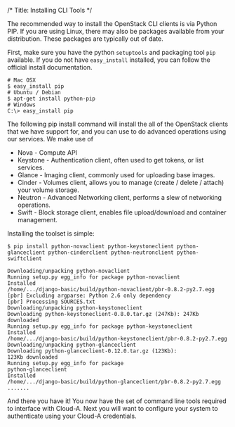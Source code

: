 /*
Title: Installing CLI Tools
*/

The recommended way to install the OpenStack CLI clients is via Python PIP. If
you are using Linux, there may also be packages available from your
distribution. These packages are typically out of date.

First, make sure you have the python `setuptools` and packaging tool `pip` 
available. If you do not have `easy_install` installed, you can follow the
official install documentation.

```
# Mac OSX
$ easy_install pip
# Ubuntu / Debian
$ apt-get install python-pip
# Windows
C:\> easy_install pip
```

The following pip install command will install the all of the OpenStack clients
that we have support for, and you can use to do advanced operations using our
services. We make use of

 - Nova - Compute API
 - Keystone - Authentication client, often used to get tokens, or list services.
 - Glance - Imaging client, commonly used for uploading base images.
 - Cinder - Volumes client, allows you to manage (create / delete / attach) 
 your volume storage.
 - Neutron - Advanced Networking client, performs a slew of networking operations.
 - Swift - Block storage client, enables file upload/download and container 
 management.

Installing the toolset is simple:

```
$ pip install python-novaclient python-keystoneclient python-glanceclient python-cinderclient python-neutronclient python-swiftclient

Downloading/unpacking python-novaclient
Running setup.py egg_info for package python-novaclient
Installed
/home/.../django-basic/build/python-novaclient/pbr-0.8.2-py2.7.egg
[pbr] Excluding argparse: Python 2.6 only dependency
[pbr] Processing SOURCES.txt
Downloading/unpacking python-keystoneclient
Downloading python-keystoneclient-0.8.0.tar.gz (247Kb): 247Kb
downloaded
Running setup.py egg_info for package python-keystoneclient
Installed
/home/.../django-basic/build/python-keystoneclient/pbr-0.8.2-py2.7.egg
Downloading/unpacking python-glanceclient
Downloading python-glanceclient-0.12.0.tar.gz (123Kb):
123Kb downloaded
Running setup.py egg_info for package
python-glanceclient
Installed
/home/.../django-basic/build/python-glanceclient/pbr-0.8.2-py2.7.egg
.......
```

And there you have it! You now have the set of command line tools required 
to interface with Cloud-A. Next you will want to  configure your system to 
authenticate using your Cloud-A credentials.
